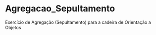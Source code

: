 # Agregacao_Sepultamento
Exercício de Agregação (Sepultamento) para a cadeira de Orientação a Objetos
